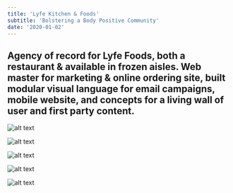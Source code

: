 ```yaml
---
title: 'Lyfe Kitchen & Foods'
subtitle: 'Bolstering a Body Positive Community'
date: '2020-01-02'
---
```


Agency of record for Lyfe Foods, both a restaurant & available in frozen aisles. Web master for marketing & online ordering site, built modular visual language for email campaigns, mobile website, and concepts for a living wall of user and first party content.
-


![alt text](/images/lyfe/lyfe-10.jpeg "TV Guide ui")

![alt text](/images/lyfe/lyfe-20.png "Overlay ui")

![alt text](/images/lyfe/lyfe-30.jpeg "Remote control ui")

![alt text](/images/lyfe/lyfe-40.png "Remote control ui")

![alt text](/images/lyfe/lyfe-50.png "Remote control ui")
